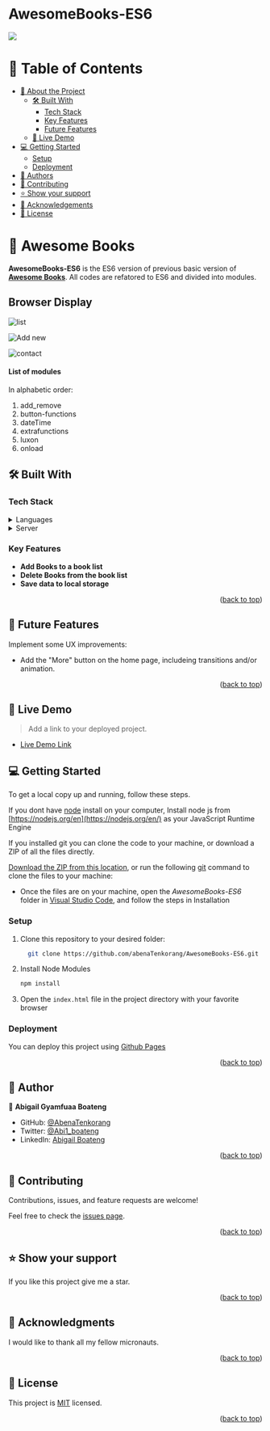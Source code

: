 # AwesomeBooks-ES6
![](https://img.shields.io/badge/Microverse-blueviolet)

<!-- TABLE OF CONTENTS -->

# 📗 Table of Contents

- [📖 About the Project](#about-project)
  - [🛠 Built With](#built-with)
    - [Tech Stack](#tech-stack)
    - [Key Features](#key-features)
    - [Future Features](#future-features)
  - [🚀 Live Demo](#live-demo)
- [💻 Getting Started](#getting-started)
  - [Setup](#setup)
  - [Deployment](#triangular_flag_on_post-deployment)
- [👥 Authors](#authors)
- [🤝 Contributing](#contributing)
- [⭐️ Show your support](#support)
- [🙏 Acknowledgements](#acknowledgements)
- [📝 License](#license)

<!-- PROJECT DESCRIPTION -->

# 📖 Awesome Books <a name="about-project"></a>

 **AwesomeBooks-ES6** is the ES6 version of previous basic version of [**Awesome Books**](https://github.com/abenaTenkorang/Awesome-Books). All codes are refatored to ES6 and divided into modules. 
 
 ## Browser Display
 
  ![list](https://user-images.githubusercontent.com/109290913/207261051-8d542b75-1834-43fe-bb0e-0abad87747d2.png)
 
 ![Add new](https://user-images.githubusercontent.com/109290913/207260835-dcd20922-6b03-4f47-ab62-446c9d474ef7.png)
 
 ![contact](https://user-images.githubusercontent.com/109290913/207261216-f6d7c2a0-6551-4628-9e46-a5a8ba16877f.png)



 
 #### List of modules

In alphabetic order:
1. add_remove
2. button-functions
3. dateTime
4. extrafunctions
5. luxon
6. onload


## 🛠 Built With <a name="built-with"></a>

### Tech Stack <a name="tech-stack"></a>



<details>
  <summary>Languages</summary>
  <ul>
    <li>HTML</li>
    <li>CSS</li>
    <li>Javascript</li>
  </ul>
</details>

<details>
  <summary>Server</summary>
  <ul>
    <li><a href="https://github.com/">Github</a></li>
  </ul>
</details>

<!-- Features -->

### Key Features <a name="key-features"></a>

- **Add Books to a book list**
- **Delete Books from the book list**
- **Save data to local storage**

<p align="right">(<a href="#readme-top">back to top</a>)</p>

## 🔭 Future Features <a name="future-features"></a>

  Implement some UX improvements: 
  - Add the "More" button on the home page, includeing transitions and/or animation.


<p align="right">(<a href="#readme-top">back to top</a>)</p>


<!-- LIVE DEMO -->

## 🚀 Live Demo <a name="live-demo"></a>

> Add a link to your deployed project.

- [Live Demo Link]( https://abenatenkorang.github.io/AwesomeBooks-ES6/)

<!-- GETTING STARTED -->

## 💻 Getting Started <a name="getting-started"></a>

To get a local copy up and running, follow these steps.


If you dont have [node](https://node.org) install on your computer, Install node js from [https://nodejs.org/en](https://nodejs.org/en/) as your JavaScript Runtime Engine

If you installed git you can clone the code to your machine, or download a ZIP of all the files directly.

[Download the ZIP from this location](https://github.com/abenaTenkorang/AwesomeBooks-ES6/archive/refs/heads/main.zip), or run the following [git](https://git-scm.com/downloads) command to clone the files to your machine:

- Once the files are on your machine, open the _AwesomeBooks-ES6_ folder in [Visual Studio Code](https://code.visualstudio.com/), and follow the steps in Installation

### Setup

1. Clone this repository to your desired folder:

    ```sh
      git clone https://github.com/abenaTenkorang/AwesomeBooks-ES6.git
    ```

2. Install Node Modules

   ```sh
   npm install
   ```
   
3. Open the `index.html` file in the project directory with your favorite browser

### Deployment
<a name="triangular_flag_on_post-deployment"></a>

You can deploy this project using [Github Pages](https://docs.github.com/en/pages/getting-started-with-github-pages/creating-a-github-pages-site)


<p align="right">(<a href="#readme-top">back to top</a>)</p>

<!-- AUTHORS -->

## 👥 Author
<a name="authors"></a>

👤 **Abigail Gyamfuaa Boateng**

- GitHub: [@AbenaTenkorang](https://github.com/abenaTenkorang)
- Twitter: [@Abi1_boateng](https://twitter.com/Abi1_boateng)
- LinkedIn: [Abigail Boateng](https://www.linkedin.com/in/abigail-boateng-345395141/)


<p align="right">(<a href="#readme-top">back to top</a>)</p>


<!-- CONTRIBUTING -->

## 🤝 Contributing <a name="contributing"></a>

 
Contributions, issues, and feature requests are welcome!

Feel free to check the [issues page](../../issues/).

<p align="right">(<a href="#readme-top">back to top</a>)</p>

<!-- SUPPORT -->

## ⭐️ Show your support <a name="support"></a>

If you like this project give me a star.

<p align="right">(<a href="#readme-top">back to top</a>)</p>

<!-- ACKNOWLEDGEMENTS -->

## 🙏 Acknowledgments <a name="acknowledgements"></a>

 I would like to thank all my fellow micronauts.


<p align="right">(<a href="#readme-top">back to top</a>)</p>


<!-- LICENSE -->

## 📝 License <a name="license"></a>

This project is [MIT](https://github.com/abenaTenkorang/Awesome-Books/blob/feature/MIT.md) licensed.

<p align="right">(<a href="#readme-top">back to top</a>)</p>

